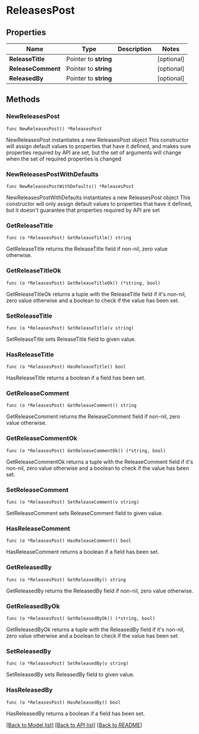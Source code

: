 # ReleasesPost

## Properties

Name | Type | Description | Notes
------------ | ------------- | ------------- | -------------
**ReleaseTitle** | Pointer to **string** |  | [optional] 
**ReleaseComment** | Pointer to **string** |  | [optional] 
**ReleasedBy** | Pointer to **string** |  | [optional] 

## Methods

### NewReleasesPost

`func NewReleasesPost() *ReleasesPost`

NewReleasesPost instantiates a new ReleasesPost object
This constructor will assign default values to properties that have it defined,
and makes sure properties required by API are set, but the set of arguments
will change when the set of required properties is changed

### NewReleasesPostWithDefaults

`func NewReleasesPostWithDefaults() *ReleasesPost`

NewReleasesPostWithDefaults instantiates a new ReleasesPost object
This constructor will only assign default values to properties that have it defined,
but it doesn't guarantee that properties required by API are set

### GetReleaseTitle

`func (o *ReleasesPost) GetReleaseTitle() string`

GetReleaseTitle returns the ReleaseTitle field if non-nil, zero value otherwise.

### GetReleaseTitleOk

`func (o *ReleasesPost) GetReleaseTitleOk() (*string, bool)`

GetReleaseTitleOk returns a tuple with the ReleaseTitle field if it's non-nil, zero value otherwise
and a boolean to check if the value has been set.

### SetReleaseTitle

`func (o *ReleasesPost) SetReleaseTitle(v string)`

SetReleaseTitle sets ReleaseTitle field to given value.

### HasReleaseTitle

`func (o *ReleasesPost) HasReleaseTitle() bool`

HasReleaseTitle returns a boolean if a field has been set.

### GetReleaseComment

`func (o *ReleasesPost) GetReleaseComment() string`

GetReleaseComment returns the ReleaseComment field if non-nil, zero value otherwise.

### GetReleaseCommentOk

`func (o *ReleasesPost) GetReleaseCommentOk() (*string, bool)`

GetReleaseCommentOk returns a tuple with the ReleaseComment field if it's non-nil, zero value otherwise
and a boolean to check if the value has been set.

### SetReleaseComment

`func (o *ReleasesPost) SetReleaseComment(v string)`

SetReleaseComment sets ReleaseComment field to given value.

### HasReleaseComment

`func (o *ReleasesPost) HasReleaseComment() bool`

HasReleaseComment returns a boolean if a field has been set.

### GetReleasedBy

`func (o *ReleasesPost) GetReleasedBy() string`

GetReleasedBy returns the ReleasedBy field if non-nil, zero value otherwise.

### GetReleasedByOk

`func (o *ReleasesPost) GetReleasedByOk() (*string, bool)`

GetReleasedByOk returns a tuple with the ReleasedBy field if it's non-nil, zero value otherwise
and a boolean to check if the value has been set.

### SetReleasedBy

`func (o *ReleasesPost) SetReleasedBy(v string)`

SetReleasedBy sets ReleasedBy field to given value.

### HasReleasedBy

`func (o *ReleasesPost) HasReleasedBy() bool`

HasReleasedBy returns a boolean if a field has been set.


[[Back to Model list]](../README.md#documentation-for-models) [[Back to API list]](../README.md#documentation-for-api-endpoints) [[Back to README]](../README.md)


